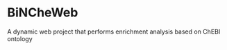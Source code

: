 BiNCheWeb
=========

A dynamic web project that performs enrichment analysis based on ChEBI ontology